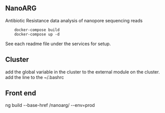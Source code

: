 ## NanoARG
Antibiotic Resistance data analysis of nanopore sequencing reads

        docker-compose build
        docker-compose up -d

See each readme file under the services for setup.

## Cluster
add the global variable in the cluster to the external module on the cluster.
add the line to the ~/.bashrc


## Front end

ng build --base-href /nanoarg/ --env=prod

<!-- export PYTHONPATH=$PYTHONPATH:/groups/metastorm_cscee/nanoARG/backend/scheduler/remote/ -->
<!-- Use 27857 as port for frontend -->

